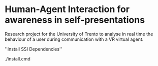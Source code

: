 # Human-Agent Interaction for awareness in self-presentations

Research project for the University of Trento to analyse in real time the behaviour of a user during communication with a VR virtual agent.

''Install SSI Dependencies''

./install.cmd
